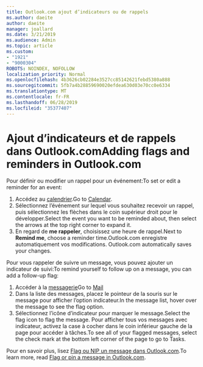```yaml
---
title: Outlook.com ajout d’indicateurs ou de rappels
ms.author: daeite
author: daeite
manager: joallard
ms.date: 3/21/2019
ms.audience: Admin
ms.topic: article
ms.custom:
- "1921"
- "9000304"
ROBOTS: NOINDEX, NOFOLLOW
localization_priority: Normal
ms.openlocfilehash: 4b3626cb02284e3527cc85142621febd5380a888
ms.sourcegitcommit: 5fb7a4b28859690020efdea630d03e70cc0e6334
ms.translationtype: MT
ms.contentlocale: fr-FR
ms.lasthandoff: 06/28/2019
ms.locfileid: "35377407"
---
```

# <a name="adding-flags-and-reminders-in-outlookcom"></a><span data-ttu-id="3268d-102">Ajout d’indicateurs et de rappels dans Outlook.com</span><span class="sxs-lookup"><span data-stu-id="3268d-102">Adding flags and reminders in Outlook.com</span></span>

<span data-ttu-id="3268d-103">Pour définir ou modifier un rappel pour un événement:</span><span class="sxs-lookup"><span data-stu-id="3268d-103">To set or edit a reminder for an event:</span></span>

1. <span data-ttu-id="3268d-104">Accédez au [calendrier](https://outlook.live.com/calendar/).</span><span class="sxs-lookup"><span data-stu-id="3268d-104">Go to [Calendar](https://outlook.live.com/calendar/).</span></span>
1. <span data-ttu-id="3268d-105">Sélectionnez l’événement sur lequel vous souhaitez recevoir un rappel, puis sélectionnez les flèches dans le coin supérieur droit pour le développer.</span><span class="sxs-lookup"><span data-stu-id="3268d-105">Select the event you want to be reminded about, then select the arrows at the top right corner to expand it.</span></span>
1. <span data-ttu-id="3268d-106">En regard de **me rappeler**, choisissez une heure de rappel.</span><span class="sxs-lookup"><span data-stu-id="3268d-106">Next to **Remind me**, choose a reminder time.</span></span><span data-ttu-id="3268d-107">Outlook.com enregistre automatiquement vos modifications.</span><span class="sxs-lookup"><span data-stu-id="3268d-107"> Outlook.com automatically saves your changes.</span></span>

<span data-ttu-id="3268d-108">Pour vous rappeler de suivre un message, vous pouvez ajouter un indicateur de suivi:</span><span class="sxs-lookup"><span data-stu-id="3268d-108">To remind yourself to follow up on a message, you can add a follow-up flag:</span></span>

1. <span data-ttu-id="3268d-109">Accéder à la [messagerie](https://outlook.live.com/mail/)</span><span class="sxs-lookup"><span data-stu-id="3268d-109">Go to [Mail](https://outlook.live.com/mail/)</span></span>
1. <span data-ttu-id="3268d-110">Dans la liste des messages, placez le pointeur de la souris sur le message pour afficher l’option indicateur.</span><span class="sxs-lookup"><span data-stu-id="3268d-110">In the message list, hover over the message to see the flag option.</span></span>
1. <span data-ttu-id="3268d-111">Sélectionnez l’icône d’indicateur pour marquer le message.</span><span class="sxs-lookup"><span data-stu-id="3268d-111">Select the flag icon to flag the message.</span></span> <span data-ttu-id="3268d-112">Pour afficher tous vos messages avec indicateur, activez la case à cocher dans le coin inférieur gauche de la page pour accéder à tâches.</span><span class="sxs-lookup"><span data-stu-id="3268d-112">To see all of your flagged messages, select the check mark at the bottom left corner of the page to go to Tasks.</span></span>
 
<span data-ttu-id="3268d-113">Pour en savoir plus, lisez [Flag ou NIP un message dans Outlook.com](https://support.office.com/article/8e911e69-30d6-4cc8-8c71-a1163560618a).</span><span class="sxs-lookup"><span data-stu-id="3268d-113">To learn more, read [Flag or pin a message in Outlook.com](https://support.office.com/article/8e911e69-30d6-4cc8-8c71-a1163560618a).</span></span>
